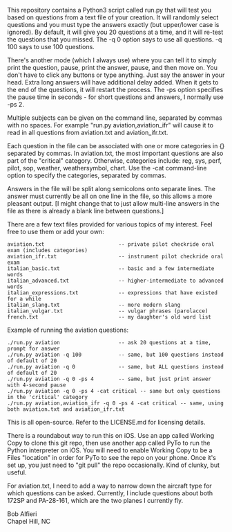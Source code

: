 This repository contains a Python3 script called run.py that will test you based on questions from a text file of your creation. It will randomly select questions and you must type the answers exactly (but upper/lower case is ignored). By default, it will give you 20 questions at a time, and it will re-test the questions that you missed. The -q 0 option says to use all questions. -q 100 says to use 100 questions.

There's another mode (which I always use) where you can tell it to simply print the question, pause, print the answer, pause, and then move on.  You don't have to click any buttons or type anything. Just say the answer in your head. Extra long answers will have additional delay added. When it gets to the end of the questions, it will restart the process.
The -ps <sec> option specifies the pause time in seconds - for short questions and answers, I normally use -ps 2.

Multiple subjects can be given on the command line, separated by commas with no spaces. For example "run.py aviation,aviation_ifr" will cause it to read in all questions from aviation.txt and aviation_ifr.txt.

Each question in the file can be associated with one or more categories in {} separated by commas. In aviation.txt, the most important questions are also part of the "critical" category. Otherwise, categories include: reg, sys, perf, pilot, sop, weather, weathersymbol, chart. Use the -cat command-line option to specify the categories, separated by commas.

Answers in the file will be split along semicolons onto separate lines. The answer must currently be all on one line in the file, so this allows a more pleasant output. [I might change that to just allow multi-line answers in the file as there is already a blank line between questions.]

There are a few text files provided for various topics of my interest. Feel free to use them or add your own:

    aviation.txt                        -- private pilot checkride oral exam (includes categories)
    aviation_ifr.txt                    -- instrument pilot checkride oral exam
    italian_basic.txt                   -- basic and a few intermediate words
    italian_advanced.txt                -- higher-intermediate to advanced words
    italian_expressions.txt             -- expressions that have existed for a while
    italian_slang.txt                   -- more modern slang
    italian_vulgar.txt                  -- vulgar phrases (parolacce)
    french.txt                          -- my daughter's old word list 

Example of running the aviation questions:

    ./run.py aviation                   -- ask 20 questions at a time, prompt for answer
    ./run.py aviation -q 100            -- same, but 100 questions instead of default of 20
    ./run.py aviation -q 0              -- same, but ALL questions instead of default of 20
    ./run.py aviation -q 0 -ps 4        -- same, but just print answer with 4-second pause
    ./run.py aviation -q 0 -ps 4 -cat critical -- same but only questions in the 'critical' category
    ./run.py aviation,aviation_ifr -q 0 -ps 4 -cat critical -- same, using both aviation.txt and aviation_ifr.txt

This is all open-source. Refer to the LICENSE.md for licensing details.  

There is a roundabout way to run this on iOS. Use an app called Working Copy to clone this git repo, then use another app called PyTo to run the Python interpreter on iOS. You will need to enable Working Copy to be a Files "location" in order for PyTo to see the repo on your phone. Once it's set up, you just need to "git pull" the repo occasionally. Kind of clunky, but useful.

For aviation.txt, I need to add a way to narrow down the aircraft type for which questions can be asked. Currently, I include questions about both 172SP and PA-28-161, which are the two planes I currently fly.

Bob Alfieri<br>
Chapel Hill, NC
